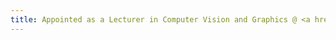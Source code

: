 ```yaml
---
title: Appointed as a Lecturer in Computer Vision and Graphics @ <a href="https://www.surrey.ac.uk/centre-vision-speech-signal-processing" target="_blank">CVSSP</a>
---
```

